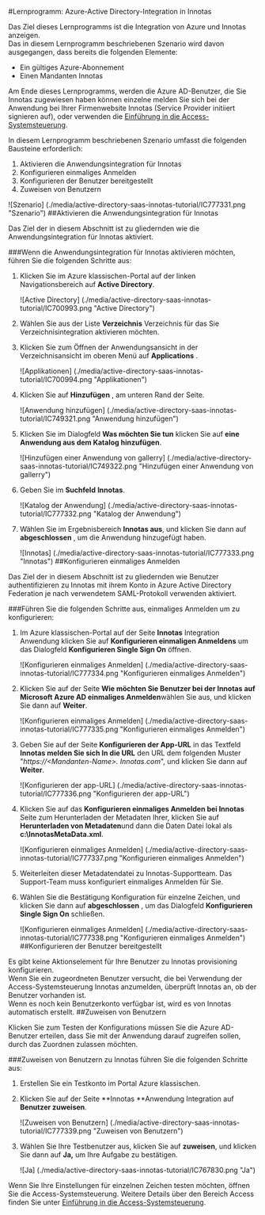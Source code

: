 <properties 
    pageTitle="Lernprogramm: Azure-Active Directory-Integration in Innotas | Microsoft Azure"
    description="Erfahren Sie, wie Innotas mit Azure Active Directory verwenden, aktivieren Sie einmaliges Anmelden, automatisierte Bereitstellung und mehr!" 
    services="active-directory" 
    authors="jeevansd"  
    documentationCenter="na" 
    manager="femila"/>
<tags 
    ms.service="active-directory" 
    ms.devlang="na" 
    ms.topic="article" 
    ms.tgt_pltfrm="na" 
    ms.workload="identity" 
    ms.date="09/29/2016" 
    ms.author="jeedes" />

#<a name="tutorial-azure-active-directory-integration-with-innotas"></a>Lernprogramm: Azure-Active Directory-Integration in Innotas
  
Das Ziel dieses Lernprogramms ist die Integration von Azure und Innotas anzeigen.  
Das in diesem Lernprogramm beschriebenen Szenario wird davon ausgegangen, dass bereits die folgenden Elemente:

-   Ein gültiges Azure-Abonnement
-   Einen Mandanten Innotas
  
Am Ende dieses Lernprogramms, werden die Azure AD-Benutzer, die Sie Innotas zugewiesen haben können einzelne melden Sie sich bei der Anwendung bei Ihrer Firmenwebsite Innotas (Service Provider initiiert signieren auf), oder verwenden die [Einführung in die Access-Systemsteuerung](active-directory-saas-access-panel-introduction.md).
  
In diesem Lernprogramm beschriebenen Szenario umfasst die folgenden Bausteine erforderlich:

1.  Aktivieren die Anwendungsintegration für Innotas
2.  Konfigurieren einmaliges Anmelden
3.  Konfigurieren der Benutzer bereitgestellt
4.  Zuweisen von Benutzern

![Szenario] (./media/active-directory-saas-innotas-tutorial/IC777331.png "Szenario")
##<a name="enabling-the-application-integration-for-innotas"></a>Aktivieren die Anwendungsintegration für Innotas
  
Das Ziel der in diesem Abschnitt ist zu gliedernden wie die Anwendungsintegration für Innotas aktiviert.

###<a name="to-enable-the-application-integration-for-innotas-perform-the-following-steps"></a>Wenn die Anwendungsintegration für Innotas aktivieren möchten, führen Sie die folgenden Schritte aus:

1.  Klicken Sie im Azure klassischen-Portal auf der linken Navigationsbereich auf **Active Directory**.

    ![Active Directory] (./media/active-directory-saas-innotas-tutorial/IC700993.png "Active Directory")

2.  Wählen Sie aus der Liste **Verzeichnis** Verzeichnis für das Sie Verzeichnisintegration aktivieren möchten.

3.  Klicken Sie zum Öffnen der Anwendungsansicht in der Verzeichnisansicht im oberen Menü auf **Applications** .

    ![Applikationen] (./media/active-directory-saas-innotas-tutorial/IC700994.png "Applikationen")

4.  Klicken Sie auf **Hinzufügen** , am unteren Rand der Seite.

    ![Anwendung hinzufügen] (./media/active-directory-saas-innotas-tutorial/IC749321.png "Anwendung hinzufügen")

5.  Klicken Sie im Dialogfeld **Was möchten Sie tun** klicken Sie auf **eine Anwendung aus dem Katalog hinzufügen**.

    ![Hinzufügen einer Anwendung von gallerry] (./media/active-directory-saas-innotas-tutorial/IC749322.png "Hinzufügen einer Anwendung von gallerry")

6.  Geben Sie im **Suchfeld** **Innotas**.

    ![Katalog der Anwendung] (./media/active-directory-saas-innotas-tutorial/IC777332.png "Katalog der Anwendung")

7.  Wählen Sie im Ergebnisbereich **Innotas aus**, und klicken Sie dann auf **abgeschlossen** , um die Anwendung hinzugefügt haben.

    ![Innotas] (./media/active-directory-saas-innotas-tutorial/IC777333.png "Innotas")
##<a name="configuring-single-sign-on"></a>Konfigurieren einmaliges Anmelden
  
Das Ziel der in diesem Abschnitt ist zu gliedernden wie Benutzer authentifizieren zu Innotas mit ihrem Konto in Azure Active Directory Federation je nach verwendetem SAML-Protokoll verwenden aktiviert.

###<a name="to-configure-single-sign-on-perform-the-following-steps"></a>Führen Sie die folgenden Schritte aus, einmaliges Anmelden um zu konfigurieren:

1.  Im Azure klassischen-Portal auf der Seite **Innotas** Integration Anwendung klicken Sie auf **Konfigurieren einmaligen Anmeldens** um das Dialogfeld **Konfigurieren Single Sign On** öffnen.

    ![Konfigurieren einmaliges Anmelden] (./media/active-directory-saas-innotas-tutorial/IC777334.png "Konfigurieren einmaliges Anmelden")

2.  Klicken Sie auf der Seite **Wie möchten Sie Benutzer bei der Innotas auf** **Microsoft Azure AD einmaliges Anmelden**wählen Sie aus, und klicken Sie dann auf **Weiter**.

    ![Konfigurieren einmaliges Anmelden] (./media/active-directory-saas-innotas-tutorial/IC777335.png "Konfigurieren einmaliges Anmelden")

3.  Geben Sie auf der Seite **Konfigurieren der App-URL** in das Textfeld **Innotas melden Sie sich In die URL** den URL dem folgenden Muster "*https://\<Mandanten-Name\>. Innotas.com*", und klicken Sie dann auf **Weiter**.

    ![Konfigurieren der app-URL] (./media/active-directory-saas-innotas-tutorial/IC777336.png "Konfigurieren der app-URL")

4.  Klicken Sie auf das **Konfigurieren einmaliges Anmelden bei Innotas** Seite zum Herunterladen der Metadaten Ihrer, klicken Sie auf **Herunterladen von Metadaten**und dann die Daten Datei lokal als **c:\\InnotasMetaData.xml**.

    ![Konfigurieren einmaliges Anmelden] (./media/active-directory-saas-innotas-tutorial/IC777337.png "Konfigurieren einmaliges Anmelden")

5.  Weiterleiten dieser Metadatendatei zu Innotas-Supportteam. Das Support-Team muss konfiguriert einmaliges Anmelden für Sie.

6.  Wählen Sie die Bestätigung Konfiguration für einzelne Zeichen, und klicken Sie dann auf **abgeschlossen** , um das Dialogfeld **Konfigurieren Single Sign On** schließen.

    ![Konfigurieren einmaliges Anmelden] (./media/active-directory-saas-innotas-tutorial/IC777338.png "Konfigurieren einmaliges Anmelden")
##<a name="configuring-user-provisioning"></a>Konfigurieren der Benutzer bereitgestellt
  
Es gibt keine Aktionselement für Ihre Benutzer zu Innotas provisioning konfigurieren.  
Wenn Sie ein zugeordneten Benutzer versucht, die bei Verwendung der Access-Systemsteuerung Innotas anzumelden, überprüft Innotas an, ob der Benutzer vorhanden ist.  
Wenn es noch kein Benutzerkonto verfügbar ist, wird es von Innotas automatisch erstellt.
##<a name="assigning-users"></a>Zuweisen von Benutzern
  
Klicken Sie zum Testen der Konfigurations müssen Sie die Azure AD-Benutzer erteilen, dass Sie mit der Anwendung darauf zugreifen sollen, durch das Zuordnen zulassen möchten.

###<a name="to-assign-users-to-innotas-perform-the-following-steps"></a>Zuweisen von Benutzern zu Innotas führen Sie die folgenden Schritte aus:

1.  Erstellen Sie ein Testkonto im Portal Azure klassischen.

2.  Klicken Sie auf der Seite **Innotas **Anwendung Integration auf **Benutzer zuweisen**.

    ![Zuweisen von Benutzern] (./media/active-directory-saas-innotas-tutorial/IC777339.png "Zuweisen von Benutzern")

3.  Wählen Sie Ihre Testbenutzer aus, klicken Sie auf **zuweisen**, und klicken Sie dann auf **Ja,** um Ihre Aufgabe zu bestätigen.

    ![Ja] (./media/active-directory-saas-innotas-tutorial/IC767830.png "Ja")
  
Wenn Sie Ihre Einstellungen für einzelnen Zeichen testen möchten, öffnen Sie die Access-Systemsteuerung. Weitere Details über den Bereich Access finden Sie unter [Einführung in die Access-Systemsteuerung](active-directory-saas-access-panel-introduction.md).